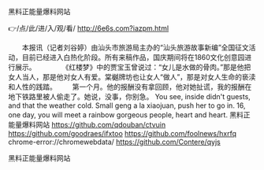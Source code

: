 
黑料正能量爆料网站




👉/点/此/进/入/观/看/ http://6e6s.com?iazpm.html




　　本报讯（记者刘谷婷）由汕头市旅游局主办的“汕头旅游故事新编”全国征文活动，目前已经进入白热化阶段。所有来稿作品，国庆期间将在1860文化创意园进行展示。
　　　　《红楼梦》中的贾宝玉曾说过：“女儿是水做的骨肉。”那是他把女人当人，那是他对女人有爱。棠樾牌坊也让女人“做人”，那是对女人生命的亵渎和人性的践踏。
　　第一个月。他的报酬没有拿回顾，他对她扯谎，我的报酬在地下铁路里被人偷走了。她说，没事，你别急。
You see, inside didn't guests, and that the weather cold.
Small geng a la xiaojuan, push her to go in.
16, one day, you will meet a rainbow gorgeous people, heart and heart.
黑料正能量爆料网站 https://github.com/qdouban/ctvuin
https://github.com/goodraes/ifxtoo
https://github.com/foolnews/hxrfq
chrome-error://chromewebdata/
https://github.com/Contere/qyjs





黑料正能量爆料网站
